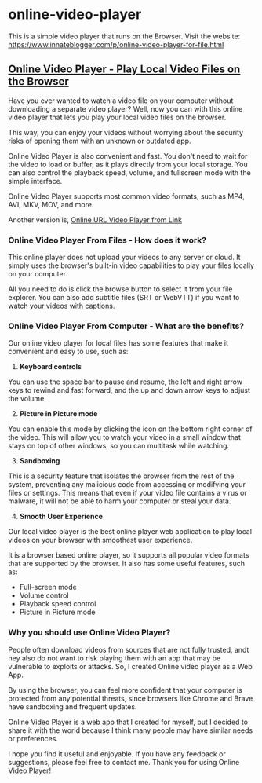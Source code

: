 # online-video-player
This is a simple video player that runs on the Browser. Visit the website: https://www.innateblogger.com/p/online-video-player-for-file.html

[Online Video Player - Play Local Video Files on the Browser](https://www.innateblogger.com/p/online-video-player-for-file.html)
-----------------------------------------------------------

Have you ever wanted to watch a video file on your computer without downloading a separate video player? Well, now you can with this online video player that lets you play your local video files on the browser. 

This way, you can enjoy your videos without worrying about the security risks of opening them with an unknown or outdated app. 

Online Video Player is also convenient and fast. You don't need to wait for the video to load or buffer, as it plays directly from your local storage. You can also control the playback speed, volume, and fullscreen mode with the simple interface. 

Online Video Player supports most common video formats, such as MP4, AVI, MKV, MOV, and more.

Another version is, [Online URL Video Player from Link](/p/online-video-player.html)

### Online Video Player From Files - How does it work?

This online player does not upload your videos to any server or cloud. It simply uses the browser's built-in video capabilities to play your files locally on your computer.  

All you need to do is click the browse button to select it from your file explorer. You can also add subtitle files (SRT or WebVTT) if you want to watch your videos with captions.

### Online Video Player From Computer - What are the benefits?

Our online video player for local files has some features that make it convenient and easy to use, such as:

1.  **Keyboard controls**

You can use the space bar to pause and resume, the left and right arrow keys to rewind and fast forward, and the up and down arrow keys to adjust the volume.

2.  **Picture in Picture mode**

You can enable this mode by clicking the icon on the bottom right corner of the video. This will allow you to watch your video in a small window that stays on top of other windows, so you can multitask while watching.

3.  **Sandboxing**

This is a security feature that isolates the browser from the rest of the system, preventing any malicious code from accessing or modifying your files or settings. This means that even if your video file contains a virus or malware, it will not be able to harm your computer or steal your data.

4.  **Smooth User Experience**

Our local video player is the best online player web application to play local videos on your browser with smoothest user experience.

It is a browser based online player, so it supports all popular video formats that are supported by the browser. It also has some useful features, such as:

*   Full-screen mode
*   Volume control
*   Playback speed control
*   Picture in Picture mode

### Why you should use Online Video Player?

People often download videos from sources that are not fully trusted, andt hey also do not want to risk playing them with an app that may be vulnerable to exploits or attacks. So, I created Online video player as a Web App.

By using the browser, you can feel more confident that your computer is protected from any potential threats, since browsers like Chrome and Brave have sandboxing and frequent updates.

Online Video Player is a web app that I created for myself, but I decided to share it with the world because I think many people may have similar needs or preferences. 

I hope you find it useful and enjoyable. If you have any feedback or suggestions, please feel free to contact me. Thank you for using Online Video Player!

